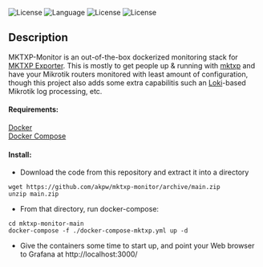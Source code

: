 ![License](https://img.shields.io/badge/License-GNU%20GPL-blue.svg)
![Language](https://img.shields.io/badge/docker-%230db7ed.svg)
![License](https://img.shields.io/badge/mikrotik-routeros-orange)
![License](https://img.shields.io/badge/prometheus-exporter-blueviolet)

## Description
MKTXP-Monitor is an out-of-the-box dockerized monitoring stack for [MKTXP Exporter](https://github.com/akpw/mktxp). This is mostly to get people up & running with [mktxp](https://github.com/akpw/mktxp) and have your Mikrotik routers monitored with least amount of configuration, though this project also adds some extra capabilitis such an [Loki](https://grafana.com/docs/loki/latest/?tech=target&pg=oss-loki&plcmt=quick-links&cta=A)-based Mikrotik log processing, etc. 


#### Requirements:
[Docker](https://docs.docker.com/get-docker/)\
[Docker Compose](https://docs.docker.com/compose/install/)


#### Install:
 - Download the code from this repository and extract it into a directory
```
wget https://github.com/akpw/mktxp-monitor/archive/main.zip
unzip main.zip
```

 - From that directory, run docker-compose:
```
cd mktxp-monitor-main
docker-compose -f ./docker-compose-mktxp.yml up -d
```

- Give the containers some time to start up, and point your Web browser to Grafana at http://localhost:3000/ 
